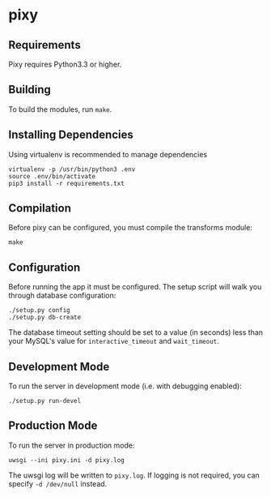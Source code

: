 pixy
====

Requirements
------------

Pixy requires Python3.3 or higher.


Building
--------

To build the modules, run `make`.


Installing Dependencies
-----------------------

Using virtualenv is recommended to manage dependencies

    virtualenv -p /usr/bin/python3 .env
    source .env/bin/activate
    pip3 install -r requirements.txt

Compilation
-----------

Before pixy can be configured, you must compile the transforms module:

    make

Configuration
-------------

Before running the app it must be configured. The setup script will walk you
through database configuration:

    ./setup.py config
    ./setup.py db-create

The database timeout setting should be set to a value (in seconds) less than
your MySQL's value for `interactive_timeout` and `wait_timeout`.

Development Mode
----------------

To run the server in development mode (i.e. with debugging enabled):

    ./setup.py run-devel

Production Mode
---------------

To run the server in production mode:

    uwsgi --ini pixy.ini -d pixy.log

The uwsgi log will be written to `pixy.log`. If logging is not required, you
can specify `-d /dev/null` instead.
